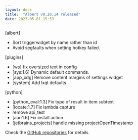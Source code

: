 ```yaml
---
layout: docs
title:  "Albert v0.20.14 released"
date: 2023-05-01 15:59
---
```


[albert]
* Sort triggerwidget by name rather than id
* Avoid segfaults when setting hotkey failed.

[plugins]
* [ws] fix oversized text in config
* [sys:1.6] Dynamic default commands.
* [app_xdg] Remove content margins of settings widget
* [system] Add lxqt defaults

[python]
* [python_eval:1.3] Fix type of result in item subtext
* [locate:1.7] Fix lambda capture
* remove api_test
* [aur:1.6] Fix install action
* [jetbrains_projects] handle missing projectOpenTimestamp

Check the [GitHub repositories](https://github.com/albertlauncher/albert/commits/v0.20.14) for details.
